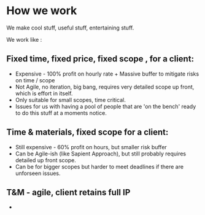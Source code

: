 # How we work

We make cool stuff, useful stuff, entertaining stuff.

We work like :

## Fixed time, fixed price, fixed scope , for a client:
 
* Expensive - 100% profit on hourly rate + Massive buffer to mitigate risks on time / scope
* Not Agile, no iteration, big bang, requires very detailed scope up front, which is effort in itself.
* Only suitable for small scopes, time critical.
* Issues for us with having a pool of people that are 'on the bench' ready to do this stuff at a moments notice.

## Time & materials, fixed scope for a client:

* Still expensive - 60% profit on hours, but smaller risk buffer
* Can be Agile-ish (like Sapient Approach), but still probably requires detailed up front scope.
* Can be for bigger scopes but harder to meet deadlines if there are unforseen issues.

## T&M - agile, client retains full IP

* 